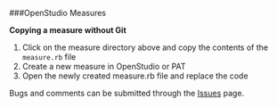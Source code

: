 ###OpenStudio Measures

**Copying a measure without Git**

1. Click on the measure directory above and copy the contents of the `measure.rb` file
2. Create a new measure in OpenStudio or PAT
3. Open the newly created measure.rb file and replace the code

Bugs and comments can be submitted through the [Issues](https://github.com/MatthewSteen/openstudio-measures/issues) page.
